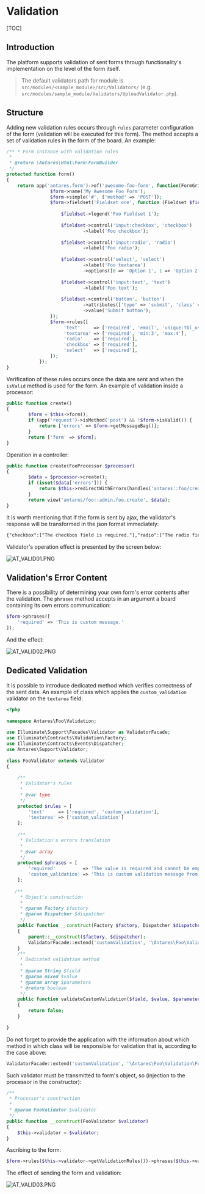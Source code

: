 # Validation  

[TOC]

## Introduction  

The platform supports validation of sent forms through functionality's implementation on the level of the form itself.

> The default validators path for module is `src/modules/<sample_module>/src/Validators/` (e.g. `src/modules/sample_module/Validators/UploadValidator.php`).

## Structure

Adding new validation rules occurs through `rules` parameter configuration of the form (validation will be executed for this form). The method accepts a set of validation rules in the form of the board. An example:

```php
/** * Form instance with validation rules
 *
 * @return \Antares\Html\Form\FormBuilder
 */
protected function form()
{
    return app('antares.form')->of('awesome-foo-form', function(FormGrid $form) {
                $form->name('My Awesome Foo Form');
                $form->simple('#', ['method' => 'POST']);
                $form->fieldset('Fieldset one', function (Fieldset $fieldset) {
  
                    $fieldset->legend('Foo Fieldset 1');
  
                    $fieldset->control('input:checkbox', 'checkbox')
                            ->label('Foo checkbox');
  
                    $fieldset->control('input:radio', 'radio')
                            ->label('Foo radio');
  
                    $fieldset->control('select', 'select')
                            ->label('Foo textarea')
                            ->options([0 => 'Option 1', 1 => 'Option 2']);
  
                    $fieldset->control('input:text', 'text')
                            ->label('Foo text');
 
                    $fieldset->control('button', 'button')
                            ->attributes(['type' => 'submit', 'class' => 'btn btn-primary'])
                            ->value('Submit button');
                });
                $form->rules([
                     'text'     => ['required', 'email', 'unique:tbl_users,email'],
                     'textarea' => ['required', 'min:3', 'max:4'],
                     'radio'    => ['required'],
                     'checkbox' => ['required'],
                     'select'   => ['required'],
                ]);
            });
}
```

Verification of these rules occurs once the data are sent and when the `isValid` method is used for the form. An example of validation inside a processor:

```php
public function create()
{
        $form = $this->form();
        if (app('request')->isMethod('post') && !$form->isValid()) {
            return ['errors' => $form->getMessageBag()];
        }
        return ['form' => $form];
}
```

Operation in a controller:

```php
public function create(FooProcessor $processor)
{
        $data = $processor->create();
        if (isset($data['errors'])) {
            return $this->redirectWithErrors(handles('antares::foo/create'), $data['errors']);
        }
        return view('antares/foo::admin.foo.create', $data);
}
```

It is worth mentioning that if the form is sent by ajax, the validator's response will be transformed in the json format immediately:

```html
{"checkbox":["The checkbox field is required."],"radio":["The radio field is required."],"text":["The text field is required."],"textarea":["The textarea field is required."]}
```

Validator's operation effect is presented by the screen below:

![AT_VALID01.PNG](../img/docs/services/validation/AT_VALID01.PNG)
  
## Validation's Error Content  

There is a possibility of determining your own form's error contents after the validation. The `phrases` method accepts in an argument a board containing its own errors communication:

```php
$form->phrases([
    'required' => 'This is custom message.'
]);
```

And the effect:

![AT_VALID02.PNG](../img/docs/services/validation/AT_VALID02.PNG)
  
## Dedicated Validation  

It is possible to introduce dedicated method which verifies correctness of the sent data.
An example of class which applies the `custom_validation` validator on the `textarea` field:

```php
<?php
 
namespace Antares\Foo\Validation;
 
use Illuminate\Support\Facades\Validator as ValidatorFacade;
use Illuminate\Contracts\Validation\Factory;
use Illuminate\Contracts\Events\Dispatcher;
use Antares\Support\Validator;
 
class FooValidator extends Validator
{
     
    /**
     * Validator's rules
     *
     * @var type
     */
    protected $rules = [
        'text'     => ['required', 'custom_validation'],
        'textarea' => ['custom_validation']
    ];
 
    /**
     * Validation's errors translation
     *
     * @var array
     */
    protected $phrases = [
        'required'          => 'The value is required and cannot be empty.',
        'custom_validation' => 'This is custom validation message from foo validator'
    ];
 
   /**
     * Object's construction
     *
     * @param Factory $factory
     * @param Dispatcher $dispatcher
     */
    public function __construct(Factory $factory, Dispatcher $dispatcher)
    {
        parent::__construct($factory, $dispatcher);
        ValidatorFacade::extend('customValidation', '\Antares\Foo\Validation\FooValidator@validateCustomValidation');
    }
    /**
     * Dedicated validation method
     *
     * @param String $field
     * @param mixed $value
     * @param array $parameters
     * @return boolean
     */
    public function validateCustomValidation($field, $value, $parameters)
    {
        return false;
    }
 
}
```

Do not forget to provide the application with the information about which method in which class will be responsible for validation that is, according to the case above:

```php
ValidatorFacade::extend('customValidation', '\Antares\Foo\Validation\FooValidator@validateCustomValidation');
```

Such validator must be transmitted to form's object, so (injection to the processor in the constructor):

```php
/**
 * Processor's construction
 *
 * @param FooValidator $validator
 */
public function __construct(FooValidator $validator)
{
    $this->validator = $validator;
}
```

Ascribing to the form:

```php
$form->rules($this->validator->getValidationRules())->phrases($this->validator->getValidationPhrases());
```

The effect of sending the form and validation:

![AT_VALID03.PNG](../img/docs/services/validation/AT_VALID03.PNG)
  

